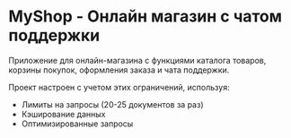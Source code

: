 # MyShop - Онлайн магазин с чатом поддержки

Приложение для онлайн-магазина с функциями каталога товаров, корзины покупок, оформления заказа и чата поддержки.

Проект настроен с учетом этих ограничений, используя:

- Лимиты на запросы (20-25 документов за раз)
- Кэширование данных
- Оптимизированные запросы
